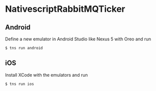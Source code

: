 # NativescriptRabbitMQTicker

## Android

Define a new emulator in Android Studio like Nexus 5 with Oreo and run 

```
$ tns run android
```

## iOS

Install XCode with the emulators and run

```
$ tns run ios
```
